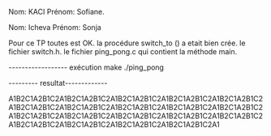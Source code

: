 
Nom: KACI
Prénom: Sofiane.


Nom: Icheva
Prénom: Sonja


Pour ce TP toutes est OK.
la procédure switch_to () a etait bien crée.
le fichier switch.h.
le fichier ping_pong.c  qui contient la méthode main.


------------------ exécution
make
./ping_pong

--------- resultat-------------

A1B2C1A2B1C2A1B2C1A2B1C2A1B2C1A2B1C2A1B2C1A2B1C2A1B2C1A2B1C2A1B2C1A2B1C2A1B2C1A2B1C2A1B2C1A2B1C2A1B2C1A2B1C2A1B2C1A2B1C2A1B2C1A2B1C2A1B2C1A2B1C2A1B2C1A2B1C2A1B2C1A2B1C2A1B2C1A2B1C2A1B2C1A2B1C2A1B2C1A2B1C2A1B2C1A2B1C2A1B2C1A2B1C2A1
